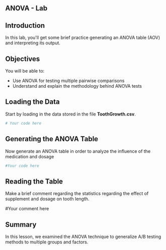 
## ANOVA - Lab

## Introduction

In this lab, you'll get some brief practice generating an ANOVA table (AOV) and interpreting its output.

## Objectives

You will be able to:
* Use ANOVA for testing multiple pairwise comparisons
* Understand and explain the methodology behind ANOVA tests

## Loading the Data

Start by loading in the data stored in the file **ToothGrowth.csv**.


```python
# Your code here
```

## Generating the ANOVA Table

Now generate an ANOVA table in order to analyze the influence of the medication and dosage 


```python
#Your code here
```

## Reading the Table

Make a brief comment regarding the statistics regarding the effect of supplement and dosage on tooth length.

#Your comment here

## Summary

In this lesson, we examined the ANOVA technique to generalize A/B testing methods to multiple groups and factors.
